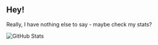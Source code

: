 ## Hey!
Really, I have nothing else to say - maybe check my stats?

![GitHub Stats](https://github-readme-stats.vercel.app/api?username=ZiyadF296&show_icons=true&theme=dark)


